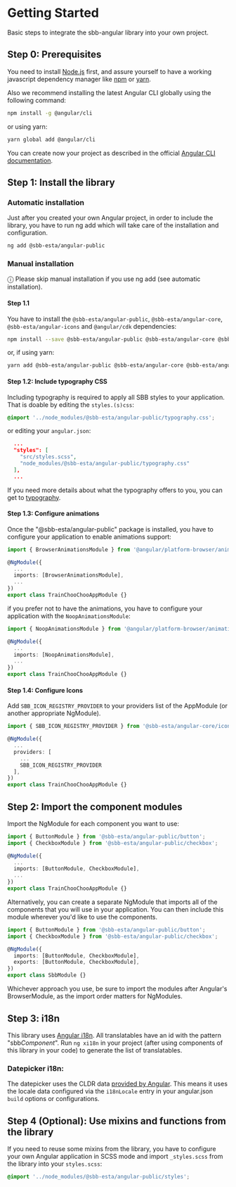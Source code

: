 # Getting Started

Basic steps to integrate the sbb-angular library into your own project.

## Step 0: Prerequisites

You need to install [Node.js](https://nodejs.org/it/) first, and assure yourself to have a working javascript dependency manager like [npm](https://www.npmjs.com/) or [yarn](https://yarnpkg.com/lang/en/).

Also we recommend installing the latest Angular CLI globally using the following command:

```sh
npm install -g @angular/cli
```

or using yarn:

```sh
yarn global add @angular/cli
```

You can create now your project as described in the official [Angular CLI documentation](https://cli.angular.io/).

## Step 1: Install the library

### Automatic installation

Just after you created your own Angular project, in order to include the library, you have to run ng add which will take care of the installation and configuration.

```sh
ng add @sbb-esta/angular-public
```

### Manual installation

ⓘ Please skip manual installation if you use ng add (see automatic installation).

#### Step 1.1

You have to install the `@sbb-esta/angular-public`, `@sbb-esta/angular-core`, `@sbb-esta/angular-icons` and `@angular/cdk` dependencies:

```sh
npm install --save @sbb-esta/angular-public @sbb-esta/angular-core @sbb-esta/angular-icons @angular/cdk
```

or, if using yarn:

```sh
yarn add @sbb-esta/angular-public @sbb-esta/angular-core @sbb-esta/angular-icons @angular/cdk
```

#### Step 1.2: Include typography CSS

Including typography is required to apply all SBB styles to your application. That is doable by editing the `styles.(s)css`:

```css
@import '../node_modules/@sbb-esta/angular-public/typography.css';
```

or editing your `angular.json`:

```json
  ...
  "styles": [
    "src/styles.scss",
    "node_modules/@sbb-esta/angular-public/typography.css"
  ],
  ...
```

If you need more details about what the typography offers to you, you can get to [typography](./typography).

#### Step 1.3: Configure animations

Once the "@sbb-esta/angular-public" package is installed, you have to configure your application to enable animations support:

```ts
import { BrowserAnimationsModule } from '@angular/platform-browser/animations';

@NgModule({
  ...
  imports: [BrowserAnimationsModule],
  ...
})
export class TrainChooChooAppModule {}
```

if you prefer not to have the animations, you have to configure your application with the `NoopAnimationsModule`:

```ts
import { NoopAnimationsModule } from '@angular/platform-browser/animations';

@NgModule({
  ...
  imports: [NoopAnimationsModule],
  ...
})
export class TrainChooChooAppModule {}
```

#### Step 1.4: Configure Icons

Add `SBB_ICON_REGISTRY_PROVIDER` to your providers list of the AppModule (or another appropriate NgModule).

```ts
import { SBB_ICON_REGISTRY_PROVIDER } from '@sbb-esta/angular-core/icon';

@NgModule({
  ...
  providers: [
    ...
    SBB_ICON_REGISTRY_PROVIDER
  ],
})
export class TrainChooChooAppModule {}
```

## Step 2: Import the component modules

Import the NgModule for each component you want to use:

```ts
import { ButtonModule } from '@sbb-esta/angular-public/button';
import { CheckboxModule } from '@sbb-esta/angular-public/checkbox';

@NgModule({
  ...
  imports: [ButtonModule, CheckboxModule],
  ...
})
export class TrainChooChooAppModule {}
```

Alternatively, you can create a separate NgModule that imports all of the components that you will use in your application. You can then include this module wherever you'd like to use the components.

```ts
import { ButtonModule } from '@sbb-esta/angular-public/button';
import { CheckboxModule } from '@sbb-esta/angular-public/checkbox';

@NgModule({
  imports: [ButtonModule, CheckboxModule],
  exports: [ButtonModule, CheckboxModule],
})
export class SbbModule {}
```

Whichever approach you use, be sure to import the modules after Angular's BrowserModule, as the import order matters for NgModules.

## Step 3: i18n

This library uses [Angular i18n](https://angular.io/guide/i18n). All translatables have an id with the pattern "sbb*Component*".
Run `ng xi18n` in your project (after using components of this library in your code) to generate the list of translatables.

### Datepicker i18n:

The datepicker uses the CLDR data [provided by Angular](https://angular.io/guide/i18n#setting-up-the-locale-of-your-app).
This means it uses the locale data configured via the `i18nLocale` entry in your angular.json `build` options or configurations.

## Step 4 (Optional): Use mixins and functions from the library

If you need to reuse some mixins from the library, you have to configure your own Angular application in
SCSS mode and import `_styles.scss` from the library into your `styles.scss`:

```scss
@import '../node_modules/@sbb-esta/angular-public/styles';
```
